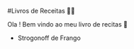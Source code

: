 #Livros de Receitas :man_cook:



Ola ! Bem vindo ao meu livro de recitas :wave:

- Strogonoff de Frango

